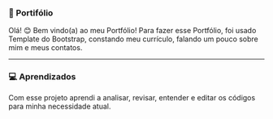 
### 🤖 Portifólio

Olá! 😊 Bem vindo(a) ao meu Portfólio! Para fazer esse Portfólio, foi usado Template do Bootstrap, constando meu currículo, falando um pouco sobre mim e meus contatos.

______________________________________________________________


### 💻 Aprendizados

Com esse projeto aprendi a analisar, revisar, entender e editar os códigos para minha necessidade atual.





